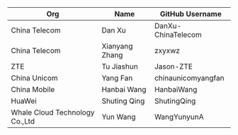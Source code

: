 | Org                    | Name                                      | GitHub Username        |
| -----------------------| ------------------------------------------| -----------------------|
| China Telecom	| Dan Xu | DanXu-ChinaTelecom |
| China Telecom	| Xianyang Zhang | zxyxwz |
| ZTE	| Tu Jiashun	| Jason-ZTE |
| China Unicom	| Yang Fan	| chinaunicomyangfan |
| China Mobile	| Hanbai Wang	| HanbaiWang |
| HuaWei | Shuting Qing | ShutingQing |
| Whale Cloud Technology Co.,Ltd | Yun Wang	| WangYunyunA |
